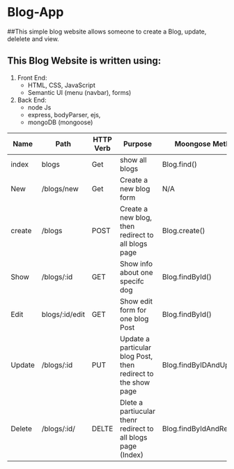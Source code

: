 # Blog-App

##This simple blog website allows someone to create a Blog, update, delelete and view.
## This Blog Website is written using:
1. Front End:
    * HTML, CSS, JavaScript
    * Semantic UI (menu (navbar), forms)
2. Back End:
    * node Js
    * express, bodyParser, ejs, 
    * mongoDB (mongoose)

| Name    |     Path   |     HTTP Verb   |    Purpose|Moongose Method|
|---------|------------|-----------------|-----------|---------------|
|index|blogs|Get|show all blogs|Blog.find()|
|New | /blogs/new | Get | Create a new blog form|N/A|
|create|/blogs|POST|Create a new blog, then redirect to all blogs page|Blog.create()|
|Show |/blogs/:id|GET|Show info about one specifc dog|Blog.findById()|
|Edit|blogs/:id/edit|GET|Show edit form for one blog Post|Blog.findById()|
|Update|/blogs/:id|PUT|Update a particular blog Post, then redirect to the show page|Blog.findByIDAndUpdate()|
|Delete|/blogs/:id/|DELTE|Dlete a partiucular thenr redirect to all blogs page (Index)|Blog.findByIdAndRemove()|

